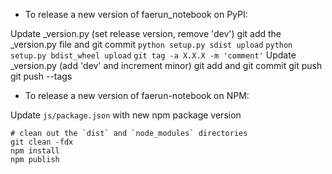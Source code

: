 - To release a new version of faerun_notebook on PyPI:

Update _version.py (set release version, remove 'dev')
git add the _version.py file and git commit
`python setup.py sdist upload`
`python setup.py bdist_wheel upload`
`git tag -a X.X.X -m 'comment'`
Update _version.py (add 'dev' and increment minor)
git add and git commit
git push
git push --tags

- To release a new version of faerun-notebook on NPM:

Update `js/package.json` with new npm package version

```
# clean out the `dist` and `node_modules` directories
git clean -fdx
npm install
npm publish
```